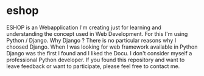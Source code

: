 # eshop
ESHOP is an Webapplication I'm creating just for learning and understanding the concept used 
in Web Development. 
For this I'm using Python / Django.
Why Django ? There is no particular reasons why I choosed Django. When I was looking for web framework available in Python 
Django was the first I found and I liked the Docu.
I don't consider myself a professional Python developer. 
If you found this repository and want to leave feedback or want to participate, please feel free to contact me.
